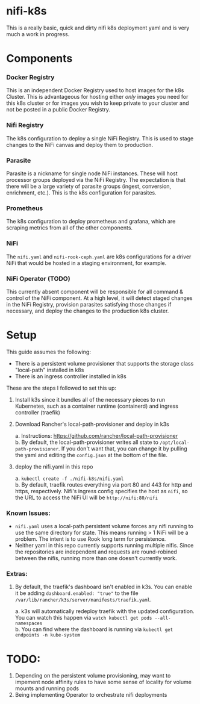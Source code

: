 # nifi-k8s
This is a really basic, quick and dirty nifi k8s deployment yaml and is very much a work in progress.

# Components
### Docker Registry
This is an independent Docker Registry used to host images for the k8s Cluster. This is advantageous for hosting either _only_ images you need for this k8s cluster or for images you wish to keep private to your cluster and not be posted in a public Docker Registry.

### Nifi Registry
The k8s configuration to deploy a single NiFi Registry. This is used to stage changes to the NiFi canvas and deploy them to production.

### Parasite
Parasite is a nickname for single node NiFi instances. These will host processor groups deployed via the NiFi Registry. The expectation is that there will be a large variety of parasite groups (ingest, conversion, enrichment, etc.). This is the k8s configuration for parasites.

### Prometheus
The k8s configuration to deploy prometheus and grafana, which are scraping metrics from all of the other components.

### NiFi
The `nifi.yaml` and `nifi-rook-ceph.yaml` are k8s configurations for a driver NiFi that would be hosted in a staging environment, for example. 

### NiFi Operator (TODO)
This currently absent component will be responsible for all command & control of the NiFi component. At a high level, it will detect staged changes in the NiFi Registry, provision parasites satisfying those changes if necessary, and deploy the changes to the production k8s cluster.

# Setup
This guide assumes the following:
- There is a persistent volume provisioner that supports the storage class "local-path" installed in k8s
- There is an ingress controller installed in k8s

These are the steps I followed to set this up:

1. Install k3s since it bundles all of the necessary pieces to run Kubernetes, such as a container runtime (containerd) and ingress controller (traefik)
2. Download Rancher's local-path-provisioner and deploy in k3s

    a. Instructions: https://github.com/rancher/local-path-provisioner  
    b. By default, the local-path-provisioner writes all state to `/opt/local-path-provisioner`. If you don't want that, you can change it by pulling the yaml and editing the `config.json` at the bottom of the file.  
3. deploy the nifi.yaml in this repo

    a. `kubectl create -f ./nifi-k8s/nifi.yaml`  
    b. By default, traefik routes everything via port 80 and 443 for http and https, respectively. Nifi's ingress config specifies the host as `nifi`, so the URL to access the NiFi UI will be `http://nifi:80/nifi`

### Known Issues:
- `nifi.yaml` uses a local-path persistent volume forces any nifi running to use the same directory for state. This means running > 1 NiFi will be a problem. The intent is to use Rook long term for persistence.
- Neither yaml in this repo currently supports running multiple nifis. Since the repositories are independent and requests are round-robined between the nifis, running more than one doesn't currently work.

### Extras:
1. By default, the traefik's dashboard isn't enabled in k3s. You can enable it be adding `dashboard.enabled: "true"` to the file `/var/lib/rancher/k3s/server/manifests/traefik.yaml`. 

    a. k3s will automatically redeploy traefik with the updated configuration. You can watch this happen via `watch kubectl get pods --all-namespaces`  
    b. You can find where the dashboard is running via `kubectl get endpoints -n kube-system`

# TODO:
1. Depending on the persistent volume provisioning, may want to impement node affinity rules to have some sense of locality for volume mounts and running pods
2. Being implementing Operator to orchestrate nifi deployments
